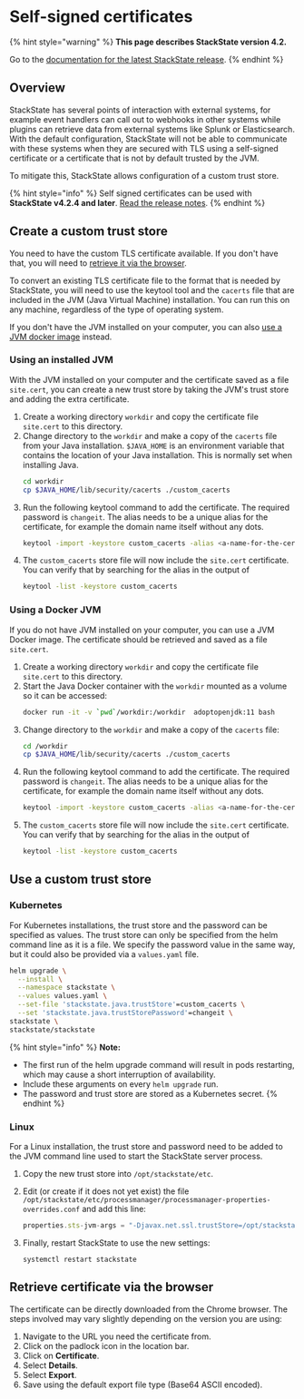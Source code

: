 # Self-signed certificates

{% hint style="warning" %}
**This page describes StackState version 4.2.**

Go to the [documentation for the latest StackState release](https://docs.stackstate.com/).
{% endhint %}

## Overview

StackState has several points of interaction with external systems, for example event handlers can call out to webhooks in other systems while plugins can retrieve data from external systems like Splunk or Elasticsearch. With the default configuration, StackState will not be able to communicate with these systems when they are secured with TLS using a self-signed certificate or a certificate that is not by default trusted by the JVM.

To mitigate this, StackState allows configuration of a custom trust store.

{% hint style="info" %}
Self signed certificates can be used with **StackState v4.2.4 and later**. [Read the release notes](/setup/upgrade-stackstate/sts-release-notes.md#v-4-2-4).
{% endhint %}

## Create a custom trust store

You need to have the custom TLS certificate available. If you don't have that, you will need to [retrieve it via the browser](#retrieve-certificate-via-the-browser).

To convert an existing TLS certificate file to the format that is needed by StackState, you will need to use the keytool tool and the `cacerts` file that are included in the JVM (Java Virtual Machine) installation. You can run this on any machine, regardless of the type of operating system. 

If you don't have the JVM installed on your computer, you can also [use a JVM docker image](#using-a-docker-jvm) instead.

### Using an installed JVM

With the JVM installed on your computer and the certificate saved as a file `site.cert`, you can create a new trust store by taking the JVM's trust store and adding the extra certificate.

1. Create a working directory `workdir` and copy the certificate file `site.cert` to this directory.
2. Change directory to the `workdir` and make a copy of the `cacerts` file from your Java installation. `$JAVA_HOME` is an environment variable that contains the location of your Java installation. This is normally set when installing Java.
   ```bash
   cd workdir
   cp $JAVA_HOME/lib/security/cacerts ./custom_cacerts
   ```
3. Run the following keytool command to add the certificate. The required password is `changeit`. The alias needs to be a unique alias for the certificate, for example the domain name itself without any dots.
   ```bash
   keytool -import -keystore custom_cacerts -alias <a-name-for-the-certificate>  -file site.cert
   ```
4. The `custom_cacerts` store file will now include the `site.cert` certificate. You can verify that by searching for the alias in the output of
   ```bash
   keytool -list -keystore custom_cacerts
   ```

### Using a Docker JVM

If you do not have JVM installed on your computer, you can use a JVM Docker image. The certificate should be retrieved and saved as a file `site.cert`.

1. Create a working directory `workdir` and copy the certificate file `site.cert` to this directory.
2. Start the Java Docker container with the `workdir` mounted as a volume so it can be accessed:
   ```bash
   docker run -it -v `pwd`/workdir:/workdir  adoptopenjdk:11 bash
   ```
3. Change directory to the `workdir` and make a copy of the `cacerts` file:
   ```bash
   cd /workdir
   cp $JAVA_HOME/lib/security/cacerts ./custom_cacerts
   ```
4. Run the following keytool command to add the certificate. The required password is `changeit`. The alias needs to be a unique alias for the certificate, for example the domain name itself without any dots.
   ```bash
   keytool -import -keystore custom_cacerts -alias <a-name-for-the-certificate>  -file site.cert
   ```
5. The `custom_cacerts` store file will now include the `site.cert` certificate. You can verify that by searching for the alias in the output of
    ```bash
    keytool -list -keystore custom_cacerts
    ```

## Use a custom trust store

### Kubernetes

For Kubernetes installations, the trust store and the password can be specified as values. The trust store can only be specified from the helm command line as it is a file. We specify the password value in the same way, but it could also be provided via a `values.yaml` file.

```bash
helm upgrade \
  --install \
  --namespace stackstate \
  --values values.yaml \
  --set-file 'stackstate.java.trustStore'=custom_cacerts \
  --set 'stackstate.java.trustStorePassword'=changeit \
stackstate \
stackstate/stackstate
```

{% hint style="info" %}
**Note:**
* The first run of the helm upgrade command will result in pods restarting, which may cause a short interruption of availability.
* Include these arguments on every `helm upgrade` run.
* The password and trust store are stored as a Kubernetes secret.
{% endhint %}

### Linux
For a Linux installation, the trust store and password need to be added to the JVM command line used to start the StackState server process.

1. Copy the new trust store into `/opt/stackstate/etc`. 
2. Edit (or create if it does not yet exist) the file `/opt/stackstate/etc/processmanager/processmanager-properties-overrides.conf` and add this line:
    ```javascript
    properties.sts-jvm-args = "-Djavax.net.ssl.trustStore=/opt/stackstate/etc/custom_cacerts -Djavax.net.ssl.trustStoreType=jks -Djavax.net.ssl.trustStorePassword=changeit"
    ```

3. Finally, restart StackState to use the new settings:
    ```
    systemctl restart stackstate
    ```

## Retrieve certificate via the browser

The certificate can be directly downloaded from the Chrome browser. The steps involved may vary slightly depending on the version you are using:

1. Navigate to the URL you need the certificate from.
2. Click on the padlock icon in the location bar.
3. Click on **Certificate**.
4. Select **Details**.
5. Select **Export**.
6. Save using the default export file type (Base64 ASCII encoded).
